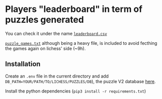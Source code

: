 # Players "leaderboard" in term of puzzles generated

You can check it under the name [`leaderboard.csv`](https://github.com/kraktus/AreMyGamesInLichessPuzzles/blob/master/leaderboard.csv)

[`puzzle_games.txt`](https://github.com/kraktus/AreMyGamesInLichessPuzzles/blob/master/puzzle_games.txt) although being a heavy file, is included to avoid fecthing the games again on lichess' side (~9h).


## Installation

Create an `.env` file in the current directory and add `DB_PATH=YOUR/PATH/TO/LICHESS/PUZZLES/DB`), the puzzle V2 database [here](https://database.lichess.org/#puzzles).

Install the python dependencies (`pip3 install -r requirements.txt`)